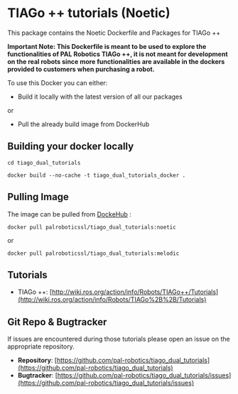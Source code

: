 # TIAGo ++ tutorials (Noetic)

This package contains the Noetic Dockerfile and Packages for TIAGo ++

**Important Note: This Dockerfile is meant to be used to explore the functionalities of PAL Robotics TIAGo ++, it is not meant for development on the real robots since more functionalities are available in the dockers provided to customers when purchasing a robot.**

To use this Docker you can either:

- Build it locally with the latest version of all our packages

or

- Pull the already build image from DockerHub

## Building your docker locally

```
cd tiago_dual_tutorials

docker build --no-cache -t tiago_dual_tutorials_docker .
```
## Pulling Image

The image can be pulled from [DockeHub](https://hub.docker.com/r/palroboticssl/tiago_dual_tutorials) : 

```
docker pull palroboticssl/tiago_dual_tutorials:noetic
```
or
```
docker pull palroboticssl/tiago_dual_tutorials:melodic
```

## Tutorials

* TIAGo ++: [http://wiki.ros.org/action/info/Robots/TIAGo++/Tutorials](http://wiki.ros.org/action/info/Robots/TIAGo%2B%2B/Tutorials)

## Git Repo & Bugtracker

If issues are encountered during those tutorials please open an issue on the appropriate repository.

* **Repository**: [https://github.com/pal-robotics/tiago_dual_tutorials](https://github.com/pal-robotics/tiago_dual_tutorials)
* **Bugtracker**: [https://github.com/pal-robotics/tiago_dual_tutorials/issues](https://github.com/pal-robotics/tiago_dual_tutorials/issues)